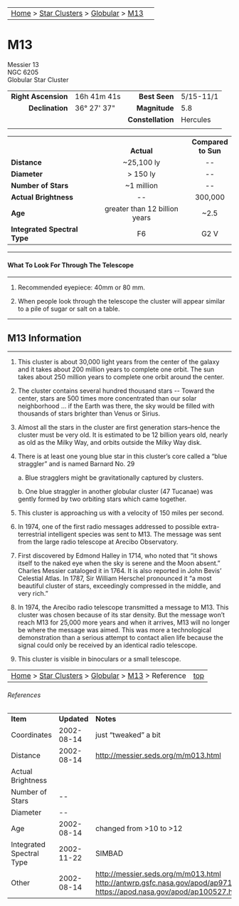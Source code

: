 <script src="../../js/whatsup.js"></script>
<script type="text/javascript">
	var objectName ="M13"
	var objectDesc ="Globular Star Cluster<br/>in the Constellation<br/>Hercules"
	var objectImage="m13.jpg"
</script>

|    |    |
|:---|---:|
|[Home](/notes/#object-notes) > [Star Clusters](/notes/#star-clusters) > [Globular](../!globular-cluster-info) > [M13](#m13) | <div id=whatsup></div> |

# M13

Messier 13<br/>
NGC 6205<br/>
Globular Star Cluster

|   |   |   |   |
|--:|:--|--:|:--|
|**Right Ascension**|16h 41m 41s|**Best Seen**|5/15-11/1|
|**Declination**|36&deg; 27' 37"	|**Magnitude**|5.8|
|   |   |**Constellation**|Hercules|
|   |   |   |   |

|   |   |   |
|---|:---:|:---:|
|   | <br/>**Actual**| **Compared<br/>to Sun** |
|**Distance** | ~25,100 ly | -- |
|**Diameter** | > 150 ly | -- |
|**Number of Stars**| ~1 million | -- |
|**Actual Brightness**| -- | 300,000 |
|**Age** | greater than 12 billion years | ~2.5 |
|**Integrated Spectral Type** | F6 | G2 V |

---

#### What To Look For Through The Telescope

---

1. Recommended eyepiece: 40mm or 80 mm.

1. When people look through the telescope the cluster will appear similar to a pile of sugar or salt on a table.

---

## M13 Information

---

1. This cluster is about 30,000 light years from the center of the galaxy and it takes about 200 million years to complete one orbit.  The sun takes about 250 million years to complete one orbit around the center.

1. The cluster contains several hundred thousand stars -- Toward the center, stars are 500 times more concentrated than our solar neighborhood ... if the Earth was there, the sky would be filled with thousands of stars brighter than Venus or Sirius.

1. Almost all the stars in the cluster are first generation stars–hence the cluster must be very old.  It is estimated to be 12 billion years old, nearly as old as the Milky Way, and orbits outside the Milky Way disk.

1. There is at least one young blue star in this cluster’s core called a “blue straggler” and is named Barnard No. 29

	a.  Blue stragglers might be gravitationally captured by clusters.

	b.  One blue straggler in another globular cluster (47 Tucanae) was gently formed by two orbiting stars which came together.

1. This cluster is approaching us with a velocity of 150 miles per second.

1. In 1974, one of the first radio messages addressed to possible extra-terrestrial intelligent species was sent to M13.  The message was sent from the large radio telescope at Arecibo Observatory.

1. First discovered by Edmond Halley in 1714, who noted that “it shows itself to the naked eye when the sky is serene and the Moon absent.”  Charles Messier cataloged it in 1764.  It is also reported in John Bevis’ Celestial Atlas.  In 1787, Sir William Herschel pronounced it “a most beautiful cluster of stars, exceedingly compressed in the middle, and very rich.”

1. In 1974, the Arecibo radio telescope transmitted a message to M13.  This cluster was chosen because of its star density.  But the message won’t reach M13 for 25,000 more years and when it arrives, M13 will no longer be where the message was aimed.  This was more a technological demonstration than a serious attempt to contact alien life because the signal could only be received by an identical radio telescope.

1. This cluster is visible in binoculars or a small telescope.

|    |    |
|:---|---:|
|[Home](/notes/#object-notes) > [Star Clusters](/notes/#star-clusters) > [Globular](../!globular-cluster-info) > [M13](#m13) > Reference|[top](#m13)|

###### References

|   |   |   |
|---|---|---|
|**Item**|**Updated**|**Notes**|
|Coordinates|2002-08-14|just “tweaked” a bit|
|Distance|2002-08-14|<http://messier.seds.org/m/m013.html>|
|Actual Brightness|  |  |
|Number of Stars| -- |  | 	
|Diameter| -- |  |
|Age|2002-08-14|changed from >10 to >12|
|Integrated Spectral Type|2002-11-22|SIMBAD|
|Other|2002-08-14|<http://messier.seds.org/m/m013.html><br/><http://antwrp.gsfc.nasa.gov/apod/ap971104.html><br/><https://apod.nasa.gov/apod/ap100527.html>|
